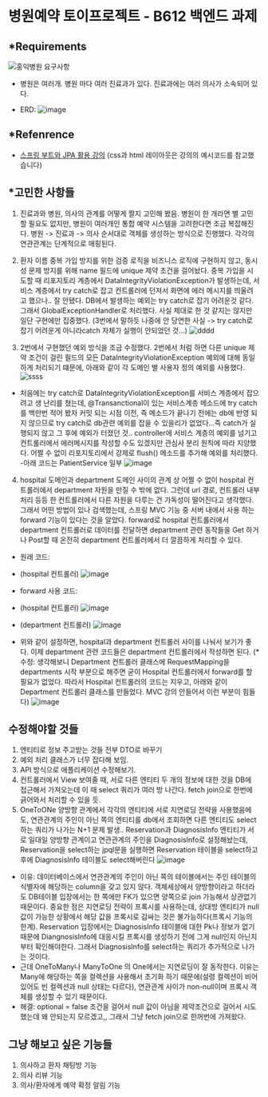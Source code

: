 # 병원예약 토이프로젝트 - B612 백엔드 과제

## *Requirements
![홍익병원 요구사항](https://github.com/jun3327/HospitalReservationToyProject/assets/121341289/a9b190f5-1df3-4f78-893b-a559f209a252)

- 병원은 여러개. 병원 마다 여러 진료과가 있다. 진료과에는 여러 의사가 소속되어 있다.

- ERD: 
![image](https://github.com/jun3327/HospitalReservationToyProject/assets/121341289/2e655951-f5d2-4a16-b436-ef1f5ea386f6)

## *Refenrence 
- [스프링 부트와 JPA 활용 강의](https://www.inflearn.com/course/%EC%8A%A4%ED%94%84%EB%A7%81%EB%B6%80%ED%8A%B8-JPA-%ED%99%9C%EC%9A%A9-1/dashboard) (css과 html 레이아웃은 강의의 예시코드를 참고했습니다)

## *고민한 사항들
 1. 진료과와 병원, 의사의 관계를 어떻게 짤지 고민해 봤음. 병원이 한 개라면 별 고민할 필요도 없지만, 병원이 여러개인 통합 예약 시스템을 고려한다면 조금 복잡해진다. 병원 -> 진료과 -> 의사 순서대로 객체를 생성하는 방식으로 진행했다. 각각의 연관관계는 단계적으로 매핑된다. 

 2. 환자 이름 중복 가입 방지를 위한 검증 로직을 비즈니스 로직에 구현하지 않고, 동시성 문제 방지를 위해 name 필드에 unique 제약 조건을 걸어놨다. 중복 가입을 시도할 때 리포지토리 계층에서 DataIntegrityViolationException가 발생하는데, 서비스 계층에서 try catch로 잡고 컨트롤러에 던져서 화면에 에러 메시지를 띄울려고 했으나.. 잘 안됐다. DB에서 발생하는 예외는 try catch로 잡기 어려운것 같다. 그래서 GlobalExceptionHandler로 처리했다. 사실 제대로 한 것 같지는 않지만 일단 구현에만 집중했다. (3번에서 말하듯 나중에 안 당연한 사실 -> try catch로 잡기 어려운게 아니라catch 자체가 실행이 안되었던 것...) 
![dddd](https://github.com/jun3327/HospitalReservationToyProject/assets/121341289/c1747d29-d77f-4037-b831-9e089ec3d2d1)

 3. 2번에서 구현했던 예외 방식을 조금 수정했다. 2번에서 처럼 하면 다른 unique 제약 조건이 걸린 필드의 모든 DataIntegrityViolationException 예외에 대해 동일하게 처리되기 떄문에, 아래와 같이 각 도메인 별 사용자 정의 예외를 사용했다.
![ssss](https://github.com/jun3327/HospitalReservationToyProject/assets/121341289/952ca0ab-f650-455c-b76b-d4d9a235a57f)

- 처음에는 try catch로 DataIntegrityViolationException를 서비스 계층에서 잡으려고 생 난리를 쳤는데, @Transanctional이 있는 서비스계층 메소드에 try catch를 백만번 적어 봤자 커밋 되는 시점 이전, 즉 메소드가 끝나기 전에는 db에 반영 되지 않으므로 try catch로 db관련 예외를 잡을 수 있을리가 없었다...즉 catch가 실행되지 않고 그 후에 예외가 터졌던 것.. controller에 서비스 계층의 예외를 넘기고 컨트롤러에서 에러메시지를 작성할 수도 있겠지만 관심사 분리 원칙에 따라 지양했다. 어쩔 수 없이 리포지토리에서 강제로 flush() 메소드를 추가해 예외를 처리했다.
-아래 코드는 PatientService 일부
![image](https://github.com/jun3327/HospitalReservationToyProject/assets/121341289/48e88de2-f7f8-4b86-9d63-c5aa019a2397)

 4. hospital 도메인과 department 도메인 사이의 관계 상 어쩔 수 없이 hospital 컨트롤러에서 department 자원을 만질 수 밖에 없다. 그런데 url 경로, 컨트롤러 내부 처리 등등 한 컨트롤러에서 다른 자원을 다루는 건 가독성이 떨어진다고 생각했다. 그래서 어떤 방법이 있나 검색했는데, 스프링 MVC 기능 중 서버 내에서 사용 하는 forward 기능이 있다는 것을 알았다. forward로 hospital 컨트롤러에서 department 컨트롤러로 데이터를 전달하면 department 관련 동작들을 Get 하거나 Post할 때 온전히 department 컨트롤러에서 더 깔끔하게 처리할 수 있다.  
- 원래 코드:
- (hospital 컨트롤러)
![image](https://github.com/jun3327/HospitalReservationToyProject/assets/121341289/58390a8d-1d92-4167-bbed-2e01cd703448)

- forward 사용 코드:
- (hospital 컨트롤러)
![image](https://github.com/jun3327/HospitalReservationToyProject/assets/121341289/ee698e86-de2e-4e93-a4df-45cc57aa2b2c)

- (department 컨트롤러)
![image](https://github.com/jun3327/HospitalReservationToyProject/assets/121341289/66ea3621-4f0e-48ed-aab1-343d7223a404)
- 위와 같이 설정하면, hospital과 department 컨트롤러 사이를 나눠서 보기가 좋다. 이제 department 관련 코드들은 department 컨트롤러에서 작성하면 된다.
(* 수정: 생각해보니 Department 컨트롤러 클래스에 RequestMapping을 departments 시작 부분으로 해주면 굳이 Hospital 컨트롤러에서 forward를 할 필요가 없었다. 따라서 Hospital 컨트롤러의 코드는 지우고, 아래와 같이 Department 컨트롤러 클래스를 만들었다. MVC 강의 안들어서 이런 부분이 힘들다) 
![image](https://github.com/jun3327/HospitalReservationToyProject/assets/121341289/81d62f29-cf77-448f-b4d0-5e27ae3d9654)


## 수정해야할 것들
1. 엔티티로 정보 주고받는 것들 전부 DTO로 바꾸기
2. 예외 처리 클래스가 너무 잡다해 보임.
3. API 방식으로 애플리케이션 수정해보기.
4. 컨트롤러에서 View 보여줄 때, 서로 다른 엔티티 두 개의 정보에 대한 것을 DB에 접근해서 가져오는데 이 때 select 쿼리가 여러 방 나간다. fetch join으로 한번에 긁어와서 처리할 수 있을 듯.
5. OneToONe 양방향 관계에서 각각의 엔티티에 서로 지연로딩 전략을 사용했음에도, 연관관계의 주인이 아닌 쪽의 엔티티를 db에서 조회하면 다른 엔티티도 select하는 쿼리가 나가는 N+1 문제 발생.. Reservation과 DiagnosisInfo 엔티티가 서로 일대일 양방향 관계이고 연관관계의 주인을 DiagnosisInfo로 설정해놨는데, Reservation을 select하는 jpql문을 실행하면 Reservation 테이블을 select하고 후에 DiagnosisInfo 테이블도 select해버린다
![image](https://github.com/jun3327/HospitalReservationToyProject/assets/121341289/0e6b4da6-6e63-4357-ad24-97e0443d6303)
- 이유: 데이터베이스에서 연관관계의 주인이 아닌 쪽의 테이블에서는 주인 테이블의 식별자에 해당하는 column을 갖고 있지 않다. 객체세상에서 양방향이라고 하더라도 DB테이블 입장에서는 한 쪽에만 FK가 있으면 양쪽으로 join 가능해서 상관없기 때문이다. 중요한 점은 지연로딩 전략이 프록시를 사용하는데, 상대방 엔티티가 null 값이 가능한 상황에서 해당 값을 프록시로 감싸는 것은 불가능하다(프록시 기능의 한계). Reservation 입장에서는 DiagnosisInfo 테이블에 대한 Pk나 정보가 없기 때문에 DiangnosisInfo에 대응시킬 프록시를 생성하기 전에 그게 null인지 아닌지부터 확인해야한다. 그래서 DiagnosisInfo를 select하는 쿼리가 추가적으로 나가는 것이다.
- 근데 OneToMany나 ManyToOne 의 One에서는 지연로딩이 잘 동작한다. 이유는 Many에 해당하는 쪽을 컬렉션을 사용해서 초기화 하기 때문에(설령 컬렉션이 비어있어도 빈 컬렉션과 null 상태는 다르다), 연관관계 사이가 non-null이며 프록시 객체를 생성할 수 있기 때문이다.
- 해결: optional = false 조건을 걸어서 null 값이 아님을 제약조건으로 걸어서 시도했는데 왜 안되는지 모르겠고,, 그래서 그냥 fetch join으로 한꺼번에 가져왔다.

## 그냥 해보고 싶은 기능들
1. 의사하고 환자 채팅방 기능
2. 의사 리뷰 기능
3. 의사/환자에게 예약 확정 알림 기능
